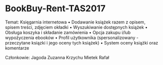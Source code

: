 # BookBuy-Rent-TAS2017

Temat:
Księgarnia internetowa
• Dodawanie książek razem z opisem, spisem treści, zdjęciem okładki
• Wyszukiwanie dostępnych książek
• Obsługa koszyka i składanie zamówienia
• Opcja zakupu i/lub wypożyczenia ebooków
• Profil użytkownika (spersonalizowany - przeczytane ksiązki i jego oceny tych książek)
• System oceny książki oraz komentarze


Członkowie:
Jagoda
Zuzanna
Krzychu
Mietek
Rafał
